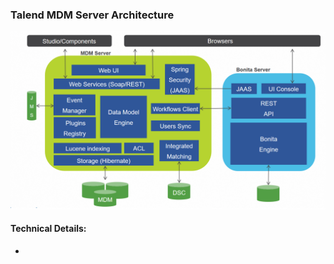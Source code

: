 ### Talend MDM Server Architecture

![0][0]

#### Technical Details:
- 

<!-- links -->
[0]: ./../../../resources/images/mdm/mdm-server-architecture.png "MDM Server Architecture"
